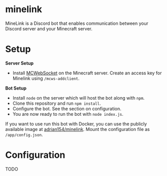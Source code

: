 # minelink
 
MineLink is a Discord bot that enables communication between your Discord server and your Minecraft server.

# Setup

**Server Setup**
* Install [MCWebSocket](https://github.com/adrian154/MCWebSocketPlugin) on the Minecraft server. Create an access key for Minelink using `/mcws-addclient`.

**Bot Setup**
* Install `node` on the server which will host the bot along with `npm`.
* Clone this repository and run `npm install`.
* Configure the bot. See the section on configuration.
* You are now ready to run the bot with `node index.js`.

If you want to use run this bot with Docker, you can use the publicly available image at [adrian154/minelink](https://hub.docker.com/repository/docker/adrian154/minelink). Mount the configuration file as `/app/config.json`.

# Configuration

TODO
